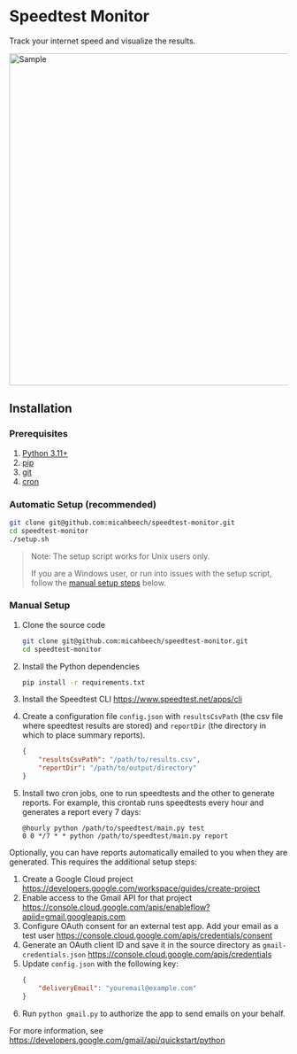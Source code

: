 # Speedtest Monitor

Track your internet speed and visualize the results.

<img width="600" alt="Sample" src="https://github.com/micahbeech/speedtest-monitor/assets/47065407/8dcddb39-0148-47b0-8b57-1102f8f4a37f">

## Installation

### Prerequisites
1. [Python 3.11+](https://www.python.org/about/gettingstarted/)
2. [pip](https://pip.pypa.io/en/stable/)
3. [git](https://git-scm.com/)
4. [cron](https://man7.org/linux/man-pages/man8/cron.8.html)

### Automatic Setup (recommended)

```sh
git clone git@github.com:micahbeech/speedtest-monitor.git
cd speedtest-monitor
./setup.sh
```

> Note: The setup script works for Unix users only.
>
> If you are a Windows user,
> or run into issues with the setup script,
> follow the [manual setup steps](#manual-setup) below.

### Manual Setup

1. Clone the source code
    ```sh
    git clone git@github.com:micahbeech/speedtest-monitor.git
    cd speedtest-monitor
    ```

2. Install the Python dependencies
    ```sh
    pip install -r requirements.txt
    ```

3. Install the Speedtest CLI https://www.speedtest.net/apps/cli

4. Create a configuration file `config.json` with `resultsCsvPath` (the csv file where speedtest results are stored) and `reportDir` (the directory in which to place summary reports).
    ```json
    {
        "resultsCsvPath": "/path/to/results.csv",
        "reportDir": "/path/to/output/directory"
    }
    ```

5. Install two cron jobs, one to run speedtests and the other to generate reports. 
For example, this crontab runs speedtests every hour 
and generates a report every 7 days:
    ```
    @hourly python /path/to/speedtest/main.py test
    0 0 */7 * * python /path/to/speedtest/main.py report
    ```

Optionally, you can have reports automatically emailed to you when they are generated. This requires the additional setup steps:

1. Create a Google Cloud project
https://developers.google.com/workspace/guides/create-project
2. Enable access to the Gmail API for that project
https://console.cloud.google.com/apis/enableflow?apiid=gmail.googleapis.com
3. Configure OAuth consent for an external test app. Add your email as a test user
https://console.cloud.google.com/apis/credentials/consent
4. Generate an OAuth client ID and save it in the source directory as `gmail-credentials.json`
https://console.cloud.google.com/apis/credentials
5. Update `config.json` with the following key:
    ```json
    {
        "deliveryEmail": "youremail@example.com"
    }
    ```
6. Run `python gmail.py` to authorize the app to send emails on your behalf.

For more information, see https://developers.google.com/gmail/api/quickstart/python


